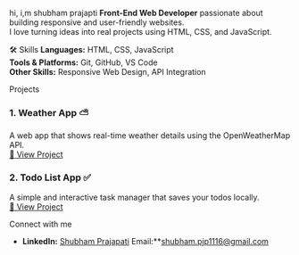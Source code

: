 hi, i,m shubham prajapti
**Front-End Web Developer** passionate about building responsive and user-friendly websites.  
 I love turning ideas into real projects using HTML, CSS, and JavaScript.

🛠 Skills
 **Languages:** HTML, CSS, JavaScript  
 **Tools & Platforms:** Git, GitHub, VS Code  
 **Other Skills:** Responsive Web Design, API Integration  

 Projects
### 1. Weather App ⛅
A web app that shows real-time weather details using the OpenWeatherMap API.  
[🔗 View Project](https://github.com/shubhamprajapati116/weather)

### 2. Todo List App ✅
A simple and interactive task manager that saves your todos locally.  
[🔗 View Project](https://github.com/shubhamprajapati116/todo-app)

Connect with me
- **LinkedIn:** [Shubham Prajapati](https://www.linkedin.com/in/shubham-prajapati-039188343)
Email:**shubham.pjp1116@gmail.com
